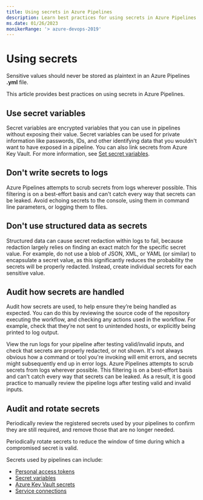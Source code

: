 ```yaml
---
title: Using secrets in Azure Pipelines
description: Learn best practices for using secrets in Azure Pipelines.
ms.date: 01/26/2023
monikerRange: '> azure-devops-2019'
---
```


# Using secrets

Sensitive values should never be stored as plaintext in an Azure Pipelines **.yml** file.

This article provides best practices on using secrets in Azure Pipelines.

## Use secret variables

Secret variables are encrypted variables that you can use in pipelines without exposing their value. Secret variables can be used for private information like passwords, IDs, and other identifying data that you wouldn't want to have exposed in a pipeline. You can also link secrets from Azure Key Vault. For more information, see [Set secret variables](../process/set-secret-variables.md).

## Don't write secrets to logs

Azure Pipelines attempts to scrub secrets from logs wherever possible. This filtering is on a best-effort basis and can't catch every way that secrets can be leaked. Avoid echoing secrets to the console, using them in command line parameters, or logging them to files.

## Don't use structured data as secrets

Structured data can cause secret redaction within logs to fail, because redaction largely relies on finding an exact match for the specific secret value. For example, do not use a blob of JSON, XML, or YAML (or similar) to encapsulate a secret value, as this significantly reduces the probability the secrets will be properly redacted. Instead, create individual secrets for each sensitive value.

## Audit how secrets are handled

Audit how secrets are used, to help ensure they’re being handled as expected. You can do this by reviewing the source code of the repository executing the workflow, and checking any actions used in the workflow. For example, check that they’re not sent to unintended hosts, or explicitly being printed to log output.

View the run logs for your pipeline after testing valid/invalid inputs, and check that secrets are properly redacted, or not shown. It's not always obvious how a command or tool you're invoking will emit errors, and secrets might subsequently end up in error logs. Azure Pipelines attempts to scrub secrets from logs wherever possible. This filtering is on a best-effort basis and can't catch every way that secrets can be leaked. As a result, it is good practice to manually review the pipeline logs after testing valid and invalid inputs.

## Audit and rotate secrets

Periodically review the registered secrets used by your pipelines to confirm they are still required, and remove those that are no longer needed.

Periodically rotate secrets to reduce the window of time during which a compromised secret is valid.

Secrets used by pipelines can include:

* [Personal access tokens](../../organizations/accounts/use-personal-access-tokens-to-authenticate.md)
* [Secret variables](../process/set-secret-variables.md)
* [Azure Key Vault secrets](/azure/key-vault/)
* [Service connections](../library/service-endpoints.md)

